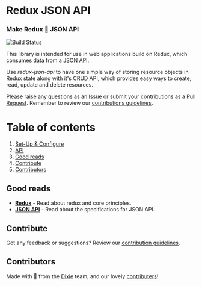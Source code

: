 # Redux JSON API
### Make Redux 💜 JSON API

[![Build Status](https://travis-ci.org/dixieio/redux-json-api.svg?branch=master)](https://travis-ci.org/dixieio/redux-json-api)

This library is intended for use in web applications build on Redux, which consumes data from a [JSON API](http://jsonapi.org/).

Use _redux-json-api_ to have one simple way of storing resource objects in Redux state along with it's CRUD API, which provides easy ways to create, read, update and delete resources.

Please raise any questions as an [Issue](https://github.com/dixieio/redux-json-api/issues) or submit your contributions as a [Pull Request](https://github.com/dixieio/redux-json-api/pulls). Remember to review our [contributions guidelines](CONTRIBUTING.md).

# Table of contents
1. [Set-Up & Configure](docs/set-up-configure.md)
1. [API](docs/api.md)
1. [Good reads](#good-reads)
1. [Contribute](#contribute)
1. [Contributors](#contributors)

## Good reads
- [__Redux__](http://www.github.com) - Read about redux and core principles.
- [__JSON API__](http://www.jsonapi.org/) - Read about the specifications for JSON API.

## Contribute
Got any feedback or suggestions? Review our [contribution guidelines](CONTRIBUTING.md).

## Contributors
Made with 💜 from the [Dixie](http://www.dixie.io) team, and our lovely [contributers](https://github.com/dixieio/redux-json-api/graphs/contributors)!
